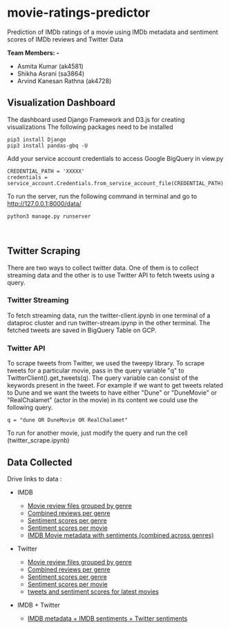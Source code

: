 # movie-ratings-predictor
Prediction of IMDb ratings of a movie using IMDb metadata and sentiment scores of IMDb reviews and Twitter Data

**Team Members: -**
* Asmita Kumar (ak4581)
* Shikha Asrani (sa3864)
* Arvind Kanesan Rathna (ak4728)

## Visualization Dashboard
The dashboard used Django Framework and D3.js for creating visualizations
The following packages need to be installed

```
pip3 install Django
pip3 install pandas-gbq -U
```
Add your service account credentials to access Google BigQuery in view.py

```
CREDENTIAL_PATH = 'XXXXX'
credentials = service_account.Credentials.from_service_account_file(CREDENTIAL_PATH)
```

To run the server, run the following command in terminal and go to http://127.0.0.1:8000/data/

```
python3 manage.py runserver
```

<br>

## Twitter Scraping
There are two ways to collect twitter data. One of them is to collect streaming data and the other is to use Twitter API to fetch tweets using a query.

### Twitter Streaming
To fetch streaming data, run the twitter-client.ipynb in one terminal of a dataproc cluster and run twitter-stream.ipynp in the other terminal. The fetched tweets are saved in BigQuery Table on GCP.

### Twitter API
To scrape tweets from Twitter, we used the tweepy library. To scrape tweets for a particular movie, pass in the query variable "q" to TwitterClient().get_tweets(q). The query variable can consist of the keywords present in the tweet. For example if we want to get tweets related to Dune and we want the tweets to have either "Dune" or "DuneMovie" or "RealChalamet" (actor in the movie) in its content we could use the following query.

```
q = "dune OR DuneMovie OR RealChalamet" 
```
To run for another movie, just modify the query and run the cell (twitter_scrape.ipynb)

## Data Collected

Drive links to data :

- IMDB
  - [Movie review files grouped by genre](https://drive.google.com/drive/folders/1653OJuQqmlDkJbyAjh7snMF-IVuzsMnf?usp=sharing)
  - [Combined reviews per genre](https://drive.google.com/drive/folders/1r1As9zozjQht2e_L_vK5lIVOCrO7_Qgs?usp=sharing)
  - [Sentiment scores per genre](https://drive.google.com/drive/folders/1XZ3HH2eInnp18Iis4iesKaZ1se6hHJWw?usp=sharing)
  - [Sentiment scores per movie](https://drive.google.com/drive/folders/1n3dwG1No4Fro7Vg1abkr6p0OjslvvoRx?usp=sharing)
  - [IMDB Movie metadata with sentiments (combined across genres)](https://drive.google.com/file/d/1uwBLZdmYUoYSTYuzD0IMpGynmmXvPcRS/view?usp=sharing)

- Twitter
  - [Movie review files grouped by genre](https://drive.google.com/drive/folders/1OrEAQ8Yjs9PObIBwhEtd-kFDOIWsscO8?usp=sharing)
  - [Combined reviews per genre](https://drive.google.com/drive/folders/1ai3t2gkrGUYkkJ2BLOVw7Xh1xhbLZHZs?usp=sharing)
  - [Sentiment scores per genre](https://drive.google.com/drive/folders/1zKifW6waZbYgaF7nlNpwu8mn2Skoz1zr?usp=sharing)
  - [Sentiment scores per movie](https://drive.google.com/drive/folders/1V9PdsOWIT9O_U0-ARpiQNRlhGo5X8MKc?usp=sharing)
  - [tweets and sentiment scores for latest movies](https://drive.google.com/drive/folders/1eO2rf4qGT8806BAMH1owUTrFfzxfOqKN?usp=sharing)

- IMDB + Twitter
  - [IMDB metadata + IMDB sentiments + Twitter sentiments](https://drive.google.com/file/d/1V5XVmcmhyeDd3FAYsovQST0D0DikkpMp/view?usp=sharing)
